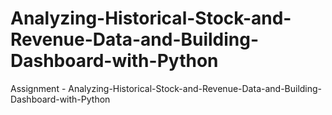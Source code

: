 # Analyzing-Historical-Stock-and-Revenue-Data-and-Building-Dashboard-with-Python
Assignment - Analyzing-Historical-Stock-and-Revenue-Data-and-Building-Dashboard-with-Python
